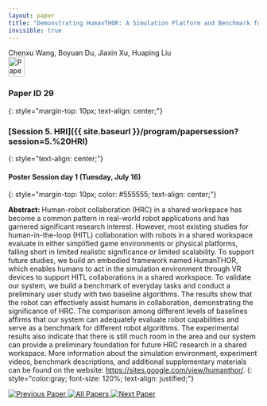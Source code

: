 ```yaml
---
layout: paper
title: "Demonstrating HumanTHOR: A Simulation Platform and Benchmark for Human-Robot Collaboration in a Shared Workspace"
invisible: true
---
```

<div class="paper-authors">
<div class="paper-author-box">
    <div class="paper-author-name">Chenxu Wang, Boyuan Du, Jiaxin Xu, Huaping Liu</div>
    <div class="paper-author-uni"></div>
</div>

</div><div class="paper-pdf">
                <div> <a href="https://www.roboticsproceedings.org/rss20/p029.pdf"><img src="{{ site.baseurl }}/images/paper_link.png" alt="Paper Website" width = "33"  height = "40"/></a> </div>
                </div>

### Paper ID 29
{: style="margin-top: 10px; text-align: center;"}

### [Session 5. HRI]({{ site.baseurl }}/program/papersession?session=5.%20HRI)
{: style="text-align: center;"}

#### Poster Session day 1 (Tuesday, July 16)
{: style="margin-top: 10px; color: #555555; text-align: center;"}

<b style="color: black;">Abstract: </b>Human-robot collaboration (HRC) in a shared workspace has become a common pattern in real-world robot applications and has garnered significant research interest. However, most existing studies for human-in-the-loop (HITL) collaboration with robots in a shared workspace evaluate in either simplified game environments or physical platforms, falling short in limited realistic significance or limited scalability. To support future studies, we build an embodied framework named HumanTHOR, which enables humans to act in the simulation environment through VR devices to support HITL collaborations in a shared workspace. To validate our system, we build a benchmark of everyday tasks and conduct a preliminary user study with two baseline algorithms. The results show that the robot can effectively assist humans in collaboration, demonstrating the significance of HRC. The comparison among different levels of baselines affirms that our system can adequately evaluate robot capabilities and serve as a benchmark for different robot algorithms. The experimental results also indicate that there is still much room in the area and our system can provide a preliminary foundation for future HRC research in a shared workspace. More information about the simulation environment, experiment videos, benchmark descriptions, and additional supplementary materials can be found on the website: https://sites.google.com/view/humanthor/.
{: style="color:gray; font-size: 120%; text-align: justified;"}


<div class="paper-menu">
<a href="{{ site.baseurl }}/program/papers/028/"> <img src="{{ site.baseurl }}/images/previous_paper_icon.png" alt="Previous Paper" title="Previous Paper"/> </a>
<a href="{{ site.baseurl }}/program/papers"><img src="{{ site.baseurl }}/images/overview_icon.png" alt="All Papers" title="All Papers"/> </a>
<a href="{{ site.baseurl }}/program/papers/030/"> <img src="{{ site.baseurl }}/images/next_paper_icon.png" alt="Next Paper" title="Next Paper"/> </a>

</div>
